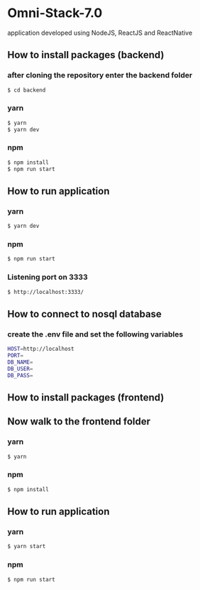 # Omni-Stack-7.0

application developed using NodeJS, ReactJS and ReactNative

## How to install packages (backend)

### after cloning the repository enter the backend folder

```sh
$ cd backend
```

### yarn

```sh
$ yarn
$ yarn dev
```

### npm

```sh
$ npm install
$ npm run start
```

## How to run application

### yarn

```sh
$ yarn dev
```

### npm

```sh
$ npm run start
```

### Listening port on 3333

```sh
$ http://localhost:3333/
```

## How to connect to nosql database

### create the .env file and set the following variables

```sh
HOST=http://localhost
PORT=
DB_NAME=
DB_USER=
DB_PASS=
```

## How to install packages (frontend)

## Now walk to the frontend folder

### yarn

```sh
$ yarn
```

### npm

```sh
$ npm install
```

## How to run application

### yarn

```sh
$ yarn start
```

### npm

```sh
$ npm run start
```
